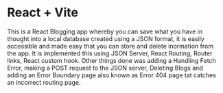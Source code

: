 # React + Vite

This is a React Blogging app whereby you can save what you have in thought into a local database created using a JSON format, it is easily accessible and made easy that you can store and delete inormation from the app.
It is implemented this using JSON Server, React Routing, Router links, React custom hook.
Other things done was adding a Handling Fetch Error, making a POST request to the JSON server, Deleting Blogs and adding an Error Boundary page also known as Error 404 page tat catches an incorrect routing page.
